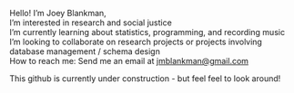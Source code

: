Hello! I’m Joey Blankman,
</br>I’m interested in research and social justice
</br>I’m currently learning about statistics, programming, and recording music
</br>I’m looking to collaborate on research projects or projects involving database management / schema design
</br>How to reach me: Send me an email at jmblankman@gmail.com
<div>
      This github is currently under construction - but feel feel to look around!
</br> 
